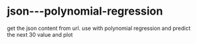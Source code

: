 # json---polynomial-regression
get the json content from url. use with polynomial regression and predict the next 30 value and plot
